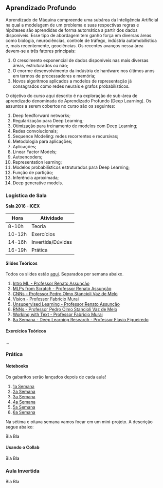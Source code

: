 ## Aprendizado Profundo

Aprendizado  de  Máquina  compreende  uma  subárea  da  Inteligência  Artificial  na qual  a  modelagem  de  um  problema  e  suas  respectivas regras  e  hipóteses são aprendidas  de  forma  automática  a  partir  dos  dados  disponíveis.  Esse  tipo  de abordagem  tem  ganho  força  em  diversas  áreas  como  biologia,  neurociências, controle  de  tráfego,  indústria  automobilística  e,  mais  recentemente,  geociências. Os recentes avanços nessa área devem-se a três fatores principais:

1. O crescimento  exponencial  de  dados  disponíveis  nas mais  diversas  áreas, estruturados ou não;
1. O enorme desenvolvimento da indústria de hardware nos últimos anos em termos de processadores e memória;
1. Novos  algoritmos  aplicados  a  modelos  de  representação já  consagrados como redes neurais e grafos probabilísticos. 

O objetivo do curso aqui descrito é na exploração de sub-área de aprendizado denominada de Aprendizado Profundo (Deep Learning). Os assuntos a serem cobertos no curso são os seguintes:

1. Deep feedforward networks;
1. Regularização para Deep Learning;
1. Otimização para treinamento de modelos com Deep Learning;
1. Redes convolucionais;
1. Sequence Modeling: redes recorrentes e recursivas;
1. Metodologia para aplicações;
1. Aplicações;
1. Linear Factor Models;
1. Autoencoders;
1. Representation learning;
1. Modelos probabilísticos estruturados para Deep Learning;
1. Função de partição;
1. Inferência aproximada;
1. Deep generative models.

### Logística de Sala

**Sala 2016 - ICEX**

|  Hora  |  Atividade        |
|--------|-------------------|
| 8-10h  | Teoria            |
| 10-12h | Exercícios        |
| 14-16h | Invertida/Dúvidas |
| 16-19h | Prática           |

#### Slides Teóricos

Todos os slides estão [aqui](https://drive.google.com/open?id=1QWiiflLa-HnyUAfa4AZZhMIijQtJg_TV). Separados por semana abaixo.

1. [Intro ML - Professor Renato Assunção](https://drive.google.com/open?id=1gTc_K88wXykryTZ-ljCnOd6pd07FV272)
1. [MLPs from Scratch - Professor Renato Assunção](https://drive.google.com/open?id=1csk3g_a_0k-SkDc2-EGiJBRfPpgXIQaS)
1. [CNNs - Professor Pedro Olmo Stancioli Vaz de Melo](https://drive.google.com/open?id=1VZM24T5sxsfOdtBoCdFv_K5mL85ZLtKb)
1. [Vision - Professor Fabrício Murai](https://drive.google.com/open?id=1d-4Sct7RdcQ8j995woj9ie3bNyOxQehj)
1. [Unsupervised Learning - Professor Renato Assunção](https://drive.google.com/open?id=1SMOo-ps-otlNT1kIQOP6OGDCYq6HAZE4)
1. [RNNs - Professor Pedro Olmo Stancioli Vaz de Melo](https://drive.google.com/open?id=11TsOfVLVkxD_Kb0EcqtOBequl05L-0T3)
1. [Working with Text - Professor Fabrício Murai](https://drive.google.com/open?id=1QWiiflLa-HnyUAfa4AZZhMIijQtJg_TV)
1. [8a Semana - Deep Learning Research - Professor Flavio Figueiredo](https://drive.google.com/open?id=1PUdOQLQ69YgO1lFyAqo-eRIa-LjEU6jr)

#### Exercícios Teóricos

...

### Prática

#### Notebooks

Os gabaritos serão lançados depois de cada aula!

1. [1a Semana](https://github.com/deep-petro/curso-inverno/tree/master/01-Semana)
1. [2a Semana](https://github.com/deep-petro/curso-inverno/tree/master/02-Semana)
1. [3a Semana](https://github.com/deep-petro/curso-inverno/tree/master/03-Semana)
1. [4a Semana](https://github.com/deep-petro/curso-inverno/tree/master/04-Semana)
1. [5a Semana](https://github.com/deep-petro/curso-inverno/tree/master/05-Semana)
1. [6a Semana](https://github.com/deep-petro/curso-inverno/tree/master/06-Semana)

Na sétima e oitava semana vamos focar em um mini-projeto. A descrição segue abaixo:

Bla Bla

#### Usando o Collab

Bla Bla

### Aula Invertida

Bla Bla
